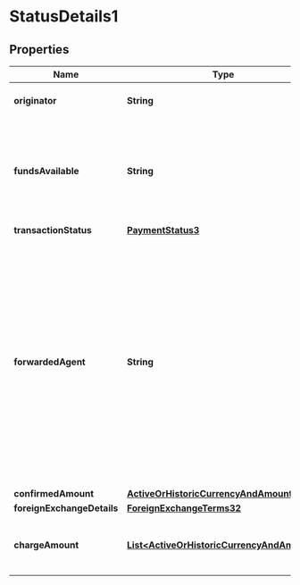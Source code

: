
# StatusDetails1

## Properties
Name | Type | Description | Notes
------------ | ------------- | ------------- | -------------
**originator** | **String** | Party that issues the status. | 
**fundsAvailable** | **String** | Date and time at which the funds are available,  as reported in the ACSC status update. |  [optional]
**transactionStatus** | [**PaymentStatus3**](PaymentStatus3.md) |  | 
**forwardedAgent** | **String** | Specifies the BIC of the entity to which the entity reporting the status has forwarded the payment transaction.[CR][LF]This element must be used in case the status is ACSP/000 or ACSP/001. |  [optional]
**confirmedAmount** | [**ActiveOrHistoricCurrencyAndAmount**](ActiveOrHistoricCurrencyAndAmount.md) |  | 
**foreignExchangeDetails** | [**ForeignExchangeTerms32**](ForeignExchangeTerms32.md) |  |  [optional]
**chargeAmount** | [**List&lt;ActiveOrHistoricCurrencyAndAmount&gt;**](ActiveOrHistoricCurrencyAndAmount.md) | Amount of money asked or paid for the charge. |  [optional]



